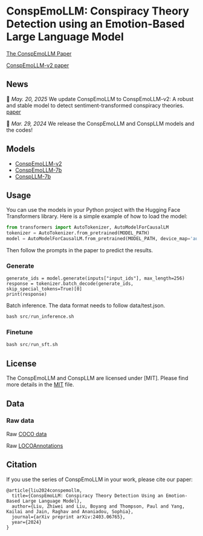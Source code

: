# ConspEmoLLM: Conspiracy Theory Detection using an Emotion-Based Large Language Model

[The ConspEmoLLM Paper](https://arxiv.org/abs/2403.06765)

[ConspEmoLLM-v2 paper](https://arxiv.org/abs/2403.06765)

## News

📢 *May. 20, 2025* We update ConspEmoLLM to ConspEmoLLM-v2: A robust and stable model to detect sentiment-transformed conspiracy theories. [paper](https://arxiv.org/abs/2403.06765)

📢 *Mar. 29, 2024* We release the ConspEmoLLM and ConspLLM models and the codes!

## Models

- [ConspEmoLLM-v2](https://huggingface.co/lzw1008/ConspEmoLLM-v2)
- [ConspEmoLLM-7b](https://huggingface.co/lzw1008/ConspEmoLLM-7b) 
- [ConspLLM-7b](https://huggingface.co/lzw1008/ConspLLM-7b) 



## Usage

You can use the models in your Python project with the Hugging Face Transformers library. Here is a simple example of how to load the model:

```python
from transformers import AutoTokenizer, AutoModelForCausalLM
tokenizer = AutoTokenizer.from_pretrained(MODEL_PATH)
model = AutoModelForCausalLM.from_pretrained(MODEL_PATH, device_map='auto')
```
Then follow the prompts in the paper to predict the results.


### Generate
```
generate_ids = model.generate(inputs["input_ids"], max_length=256)
response = tokenizer.batch_decode(generate_ids, skip_special_tokens=True)[0]
print(response)
```
Batch inference. The data format needs to follow data/test.json.
```python
bash src/run_inference.sh
```

### Finetune
```python
bash src/run_sft.sh
```

## License

The ConspEmoLLM and ConspLLM are licensed under [MIT]. Please find more details in the [MIT](LICENSE) file.

## Data

### Raw data

Raw [COCO data](https://www.ncbi.nlm.nih.gov/pmc/articles/PMC10071453/)

Raw [LOCOAnnotations](https://github.com/zytian9/locoAnnotations)

## Citation

If you use the series of ConspEmoLLM in your work, please cite our paper:

```
@article{liu2024conspemollm,
  title={ConspEmoLLM: Conspiracy Theory Detection Using an Emotion-Based Large Language Model},
  author={Liu, Zhiwei and Liu, Boyang and Thompson, Paul and Yang, Kailai and Jain, Raghav and Ananiadou, Sophia},
  journal={arXiv preprint arXiv:2403.06765},
  year={2024}
}
```

